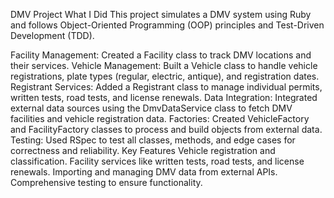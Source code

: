 DMV Project
What I Did
This project simulates a DMV system using Ruby and follows Object-Oriented Programming (OOP) principles and Test-Driven Development (TDD).

Facility Management: Created a Facility class to track DMV locations and their services.
Vehicle Management: Built a Vehicle class to handle vehicle registrations, plate types (regular, electric, antique), and registration dates.
Registrant Services: Added a Registrant class to manage individual permits, written tests, road tests, and license renewals.
Data Integration: Integrated external data sources using the DmvDataService class to fetch DMV facilities and vehicle registration data.
Factories: Created VehicleFactory and FacilityFactory classes to process and build objects from external data.
Testing: Used RSpec to test all classes, methods, and edge cases for correctness and reliability.
Key Features
Vehicle registration and classification.
Facility services like written tests, road tests, and license renewals.
Importing and managing DMV data from external APIs.
Comprehensive testing to ensure functionality.